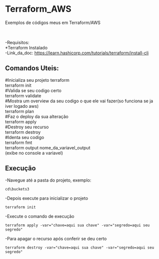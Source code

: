 # Terraform_AWS
Exemplos de códigos meus em Terraform/AWS

</br></br>
-Requisitos:</br>
*Terraform Instalado</br>
-Link_da_doc: https://learn.hashicorp.com/tutorials/terraform/install-cli </br>

## Comandos Uteis:

#Inicializa seu projeto terraform</br>
terraform init </br>
#Valida se seu codigo certo </br>
terraform validate </br>
#Mostra um overview da seu codigo o que ele vai fazer(so funciona se ja iver logado aws) </br>
terraform plan </br>
#Faz o deploy da sua alteração </br>
terraform apply </br>
#Destroy seu recurso </br>
terraform destroy </br>
#Identa seu codigo </br>
terraform fmt </br>
terraform output nome_da_variavel_output </br> (exibe no console a variavel)

## Execução
-Navegue até a pasta do projeto, exemplo:</br>
```
cd\buckets3
```

-Depois execute para inicializar o projeto
```
terraform init
```

-Execute o comando de execução</br>
```
terraform apply -var="chave=aqui sua chave" -var="segredo=aqui seu segredo"
```

-Para apagar o recurso após conferir se deu certo
```
terraform destroy -var="chave=aqui sua chave" -var="segredo=aqui seu segredo"
``` 